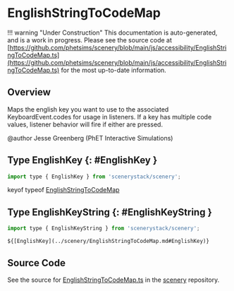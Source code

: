 # EnglishStringToCodeMap

!!! warning "Under Construction"
    This documentation is auto-generated, and is a work in progress. Please see the source code at
    [https://github.com/phetsims/scenery/blob/main/js/accessibility/EnglishStringToCodeMap.ts](https://github.com/phetsims/scenery/blob/main/js/accessibility/EnglishStringToCodeMap.ts) for the most up-to-date information.

## Overview

Maps the english key you want to use to the associated KeyboardEvent.codes for usage in listeners.
If a key has multiple code values, listener behavior will fire if either are pressed.

@author Jesse Greenberg (PhET Interactive Simulations)

## Type EnglishKey {: #EnglishKey }


```js
import type { EnglishKey } from 'scenerystack/scenery';
```


keyof typeof [EnglishStringToCodeMap](../scenery/EnglishStringToCodeMap.md)



## Type EnglishKeyString {: #EnglishKeyString }


```js
import type { EnglishKeyString } from 'scenerystack/scenery';
```


`${[EnglishKey](../scenery/EnglishStringToCodeMap.md#EnglishKey)}`



## Source Code

See the source for [EnglishStringToCodeMap.ts](https://github.com/phetsims/scenery/blob/main/js/accessibility/EnglishStringToCodeMap.ts) in the [scenery](https://github.com/phetsims/scenery) repository.
